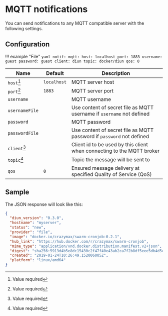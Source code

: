 # MQTT notifications

You can send notifications to any MQTT compatible server with the following settings.

## Configuration

!!! example "File"
    ```yaml
    notif:
      mqtt:
        host: localhost
        port: 1883
        username: guest
        password: guest
        client: diun
        topic: docker/diun
        qos: 0
    ```

| Name               | Default       | Description   |
|--------------------|---------------|---------------|
| `host`[^1]         | `localhost`   | MQTT server host |
| `port`[^1]         | `1883`        | MQTT server port |
| `username`         |               | MQTT username |
| `usernameFile`     |               | Use content of secret file as MQTT username if `username` not defined |
| `password`         |               | MQTT password |
| `passwordFile`     |               | Use content of secret file as MQTT password if `password` not defined |
| `client`[^1]       |               | Client id to be used by this client when connecting to the MQTT broker |
| `topic`[^1]        |               | Topic the message will be sent to |
| `qos`              | `0`           | Ensured message delivery at specified Quality of Service (QoS) |

## Sample

The JSON response will look like this:

```json
{
  "diun_version": "0.3.0",
  "hostname": "myserver",
  "status": "new",
  "provider": "file",
  "image": "docker.io/crazymax/swarm-cronjob:0.2.1",
  "hub_link": "https://hub.docker.com/r/crazymax/swarm-cronjob",
  "mime_type": "application/vnd.docker.distribution.manifest.v2+json",
  "digest": "sha256:5913d4b5e8dc15430c2f47f40e43ab2ca7f2b8df5eee5db4d5c42311e08dfb79",
  "created": "2019-01-24T10:26:49.152006005Z",
  "platform": "linux/amd64"
}
```

[^1]: Value required
